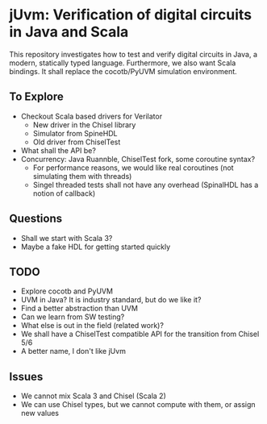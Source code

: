 # jUvm: Verification of digital circuits in Java and Scala

This repository investigates how to test and verify digital circuits in Java, a modern, statically typed language.
Furthermore, we also want Scala bindings.
It shall replace the cocotb/PyUVM simulation environment. 

## To Explore

 * Checkout Scala based drivers for Verilator
   - New driver in the Chisel library
   - Simulator from SpineHDL
   - Old driver from ChiselTest
 * What shall the API be?
 * Concurrency: Java Ruannble, ChiselTest fork, some coroutine syntax?
   - For performance reasons, we would like real coroutines (not simulating them with threads)
   - Singel threaded tests shall not have any overhead (SpinalHDL has a notion of callback)

## Questions

 * Shall we start with Scala 3?
 * Maybe a fake HDL for getting started quickly

## TODO

 * Explore cocotb and PyUVM
 * UVM in Java? It is industry standard, but do we like it?
 * Find a better abstraction than UVM
 * Can we learn from SW testing?
 * What else is out in the field (related work)?
 * We shall have a ChiselTest compatible API for the transition from Chisel 5/6
 * A better name, I don't like jUvm

## Issues

 * We cannot mix Scala 3 and Chisel (Scala 2)
 * We can use Chisel types, but we cannot compute with them, or assign new values